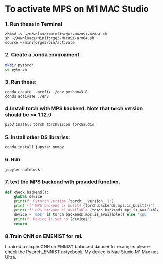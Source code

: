 #  To activate MPS on M1 MAC Studio 

### 1. Run these in Terminal
```shell
chmod +x ~/Downloads/Miniforge3-MacOSX-arm64.sh
sh ~/Downloads/Miniforge3-MacOSX-arm64.sh
source ~/miniforge3/bin/activate
```

### 2. Create a conda environment :
```bash
mkdir pytorch
cd pytorch
```
### 3. Run these:

```shell
conda create --prefix ./env python=3.8
conda activate ./env
```

### 4.Install torch with MPS backend. Note that torch version should be >= 1.12.0
```bash
pip3 install torch torchvision torchaudio
```
### 5. install other DS libraries:
```bash
conda install jupyter numpy  
```
### 6. Run 
```shell
jupyter notebook
```
### 7. test the MPS backend with provided function.

```Python
def check_backend():
    global device
    print(f" Pytorch Version {torch.__version__}")
    print (f' MPS backend is bulit? {torch.backends.mps.is_built()}')
    print( f' MPS backend is available {torch.backends.mps.is_available()}')
    device = 'mps' if torch.backends.mps.is_available() else 'cpu'
    print(f' Device is set to {device}')
    return 
```

### 8.Train CNN on EMENIST for ref.
I trained a simple CNN on EMNIST balanced dataset for example. please check the Pytorch_EMNIST notyebook. My device is Mac Studio M1 Max not Ultra.
